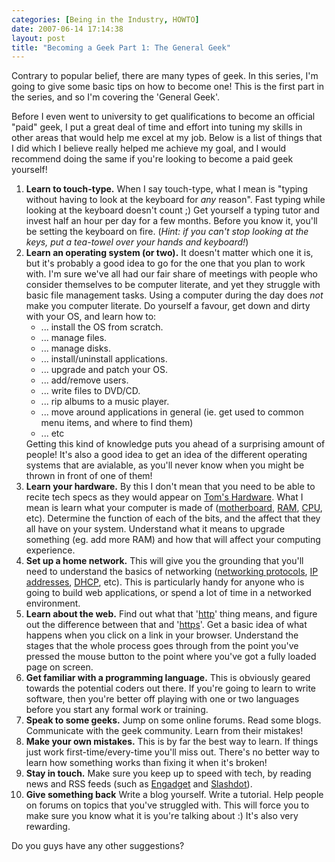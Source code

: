 ```yaml
---
categories: [Being in the Industry, HOWTO]
date: 2007-06-14 17:14:38
layout: post
title: "Becoming a Geek Part 1: The General Geek"
---
```

Contrary to popular belief, there are many types of geek. In this series, I'm going to give some basic tips on how to become one!  This is the first part in the series, and so I'm covering the 'General Geek'.

Before I even went to university to get qualifications to become an official "paid" geek, I put a great deal of time and effort into tuning my skills in other areas that would help me excel at my job. Below is a list of things that I did which I believe really helped me achieve my goal, and I would recommend doing the same if you're looking to become a paid geek yourself!

<!--more-->
<ol><li><strong>Learn to touch-type.</strong> When I say touch-type, what I mean is "typing without having to look at the keyboard for <em>any</em> reason". Fast typing while looking at the keyboard doesn't count ;) Get yourself a typing tutor and invest half an hour per day for a few months. Before you know it, you'll be setting the keyboard on fire. (<em>Hint: if you can't stop looking at the keys, put a tea-towel over your hands and keyboard!</em>)</li><li><strong>Learn an operating system (or two).</strong> It doesn't matter which one it is, but it's probably a good idea to go for the one that you plan to work with. I'm sure we've all had our fair share of meetings with people who consider themselves to be computer literate, and yet they struggle with basic file management tasks. Using a computer during the day does <em>not</em> make you computer literate. Do yourself a favour, get down and dirty with your OS, and learn how to:<ul><li>... install the OS from scratch.</li><li>... manage files.</li><li>... manage disks.</li><li>... install/uninstall applications.</li><li>... upgrade and patch your OS.</li><li>... add/remove users.</li><li>... write files to DVD/CD.</li><li>... rip albums to a music player.</li><li>... move around applications in general (ie. get used to common menu items, and where to find them)</li><li>... etc</li></ul>Getting this kind of knowledge puts you ahead of a surprising amount of people! It's also a good idea to get an idea of the different operating systems that are avialable, as you'll never know when you might be thrown in front of one of them!</li><li><strong>Learn your hardware.</strong> By this I don't mean that you need to be able to recite tech specs as they would appear on <a href="http://www.tomshardware.com/" title="Tom's Hardware">Tom's Hardware</a>. What I mean is learn what your computer is made of (<a href="http://en.wikipedia.org/wiki/Motherboard" title="Motherboard">motherboard</a>, <a href="http://en.wikipedia.org/wiki/Random_access_memory" title="Random Access Memory">RAM</a>, <a href="http://en.wikipedia.org/wiki/Central_processing_unit" title="Central Processing Unit">CPU</a>, etc). Determine the function of each of the bits, and the affect that they all have on your system. Understand what it means to upgrade something (eg. add more RAM) and how that will affect your computing experience.</li><li><strong>Set up a home network.</strong> This will give you the grounding that you'll need to understand the basics of networking (<a href="http://en.wikipedia.org/wiki/List_of_network_protocols" title="List of Networking Protocols">networking protocols</a>, <a href="http://en.wikipedia.org/wiki/List_of_network_protocols" title="IP Address">IP addresses</a>, <a href="http://en.wikipedia.org/wiki/Dynamic_Host_Configuration_Protocol" title="Dynamic Host Configuration Protocol">DHCP</a>, etc). This is particularly handy for anyone who is going to build web applications, or spend a lot of time in a networked environment.</li><li><strong>Learn about the web.</strong> Find out what that '<a href="http://en.wikipedia.org/wiki/HTTP" title="HTTP">http</a>' thing means, and figure out the difference between that and '<a href="http://en.wikipedia.org/wiki/HTTPS" title="HTTPS">https</a>'. Get a basic idea of what happens when you click on a link in your browser. Understand the stages that the whole process goes through from the point you've pressed the mouse button to the point where you've got a fully loaded page on screen.</li><li><strong>Get familiar with a programming language.</strong> This is obviously geared towards the potential coders out there. If you're going to learn to write software, then you're better off playing with one or two languages before you start any formal work or training.</li><li><strong>Speak to some geeks.</strong> Jump on some online forums. Read some blogs. Communicate with the geek community. Learn from their mistakes!</li><li><strong>Make your own mistakes.</strong> This is by far the best way to learn. If things just work first-time/every-time you'll miss out. There's no better way to learn how something works than fixing it when it's broken!</li><li><strong>Stay in touch.</strong> Make sure you keep up to speed with tech, by reading news and RSS feeds (such as <a href="http://www.engadget.com/" title="Engadget">Engadget</a> and <a href="http://www.slashdot.org/" title="/.">Slashdot</a>).</li><li><strong>Give something back</strong> Write a blog yourself. Write a tutorial. Help people on forums on topics that you've struggled with. This will force you to make sure you know what it is you're talking about :) It's also very rewarding.</li></ol>

Do you guys have any other suggestions?
